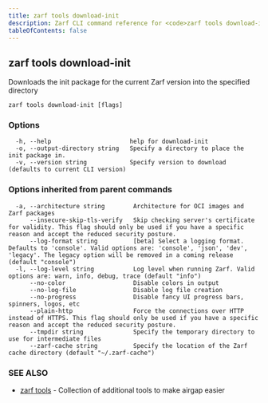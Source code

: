 ```yaml
---
title: zarf tools download-init
description: Zarf CLI command reference for <code>zarf tools download-init</code>.
tableOfContents: false
---
```


<!-- Page generated by Zarf; DO NOT EDIT -->

## zarf tools download-init

Downloads the init package for the current Zarf version into the specified directory

```
zarf tools download-init [flags]
```

### Options

```
  -h, --help                      help for download-init
  -o, --output-directory string   Specify a directory to place the init package in.
  -v, --version string            Specify version to download (defaults to current CLI version)
```

### Options inherited from parent commands

```
  -a, --architecture string        Architecture for OCI images and Zarf packages
      --insecure-skip-tls-verify   Skip checking server's certificate for validity. This flag should only be used if you have a specific reason and accept the reduced security posture.
      --log-format string          [beta] Select a logging format. Defaults to 'console'. Valid options are: 'console', 'json', 'dev', 'legacy'. The legacy option will be removed in a coming release (default "console")
  -l, --log-level string           Log level when running Zarf. Valid options are: warn, info, debug, trace (default "info")
      --no-color                   Disable colors in output
      --no-log-file                Disable log file creation
      --no-progress                Disable fancy UI progress bars, spinners, logos, etc
      --plain-http                 Force the connections over HTTP instead of HTTPS. This flag should only be used if you have a specific reason and accept the reduced security posture.
      --tmpdir string              Specify the temporary directory to use for intermediate files
      --zarf-cache string          Specify the location of the Zarf cache directory (default "~/.zarf-cache")
```

### SEE ALSO

* [zarf tools](/commands/zarf_tools/)	 - Collection of additional tools to make airgap easier

